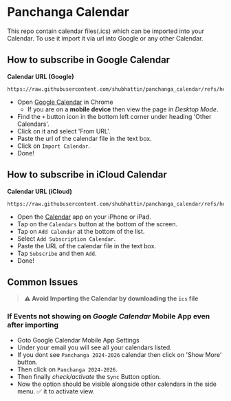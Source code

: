 # Panchanga Calendar

This repo contain calendar files(.ics) which can be imported into your Calendar.
To use it import it via url into Google or any other Calendar.

## How to subscribe in Google Calendar

**Calendar URL (Google)**

```
https://raw.githubusercontent.com/shubhattin/panchanga_calendar/refs/heads/main/src/out/panchanga.ics
```

- Open [Google Calendar](https://calendar.google.com/calendar/) in Chrome
  - If you are on a **mobile device** then view the page in _Desktop Mode_.
- Find the `+` button icon in the bottom left corner under heading 'Other Calendars'.
- Click on it and select 'From URL'.
- Paste the url of the calendar file in the text box.
- Click on `Import Calendar`.
- Done!

## How to subscribe in iCloud Calendar

**Calendar URL (iCloud)**

```
https://raw.githubusercontent.com/shubhattin/panchanga_calendar/refs/heads/main/src/out/panchanga_icloud.ics
```

- Open the [Calendar](https://www.icloud.com/calendar) app on your iPhone or iPad.
- Tap on the `Calendars` button at the bottom of the screen.
- Tap on `Add Calendar` at the bottom of the list.
- Select `Add Subscription Calendar`.
- Paste the URL of the calendar file in the text box.
- Tap `Subscribe` and then `Add`.
- Done!

## Common Issues

> **⚠️ Avoid Importing the Calendar by downloading the `ics` file**

### If Events not showing on _Google Calendar_ Mobile App even after importing

- Goto Google Calendar Mobile App Settings
- Under your email you will see all your calendars listed.
- If you dont see `Panchanga 2024-2026` calendar then click on 'Show More' button.
- Then click on `Panchanga 2024-2026`.
- Then finally _check/activate_ the `Sync` Button option.
- Now the option should be visible alongside other calendars in the side menu. ✅ it to activate view.
